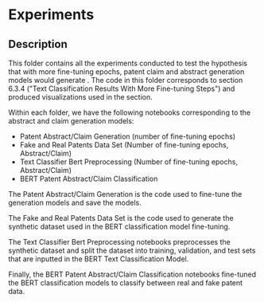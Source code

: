 # Experiments
## Description
This folder contains all the experiments conducted to test the hypothesis that with more fine-tuning epochs, patent claim and abstract generation models would generate . The code in this folder corresponds to section 6.3.4 ("Text Classification Results With More Fine-tuning Steps") and produced visualizations used in the section.

Within each folder, we have the following notebooks corresponding to the abstract and claim generation models:
- Patent Abstract/Claim Generation (number of fine-tuning epochs)
- Fake and Real Patents Data Set (Number of fine-tuning epochs, Abstract/Claim)
- Text Classifier Bert Preprocessing (Number of fine-tuning epochs, Abstract/Claim)
- BERT Patent Abstract/Claim Classification

The Patent Abstract/Claim Generation is the code used to fine-tune the generation models and save the models.

The Fake and Real Patents Data Set is the code used to generate the synthetic dataset used in the BERT classification model fine-tuning.

The Text Classifier Bert Preprocessing notebooks preprocesses the synthetic dataset and split the dataset into training, validation, and test sets that are inputted in the BERT Text Classification Model.

Finally, the BERT Patent Abstract/Claim Classification notebooks fine-tuned the BERT classification models to classify between real and fake patent data.
